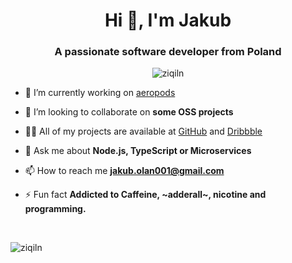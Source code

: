 <h1 align="center">Hi 👋, I'm Jakub</h1>
<h3 align="center">A passionate software developer from Poland</h3>
<p align="center"> <img src="https://komarev.com/ghpvc/?username=ziqiln" alt="ziqiln" /> </p>

- 🔭 I’m currently working on [aeropods](https://github.com/araclx/aeropods)

- 👯 I’m looking to collaborate on **some OSS projects**

- 👨‍💻 All of my projects are available at [GitHub](https://github.com/ZiQiLN) and [Dribbble](https://dribbble.com/ZiQiLN)

- 💬 Ask me about **Node.js, TypeScript or Microservices**

- 📫 How to reach me **jakub.olan001@gmail.com**

- ⚡ Fun fact **Addicted to Caffeine, ~adderall~, nicotine and programming.**

<br />
<p align="left"> <img src="https://github-readme-stats.vercel.app/api?username=ziqiln&show_icons=true" alt="ziqiln" /> </p>

